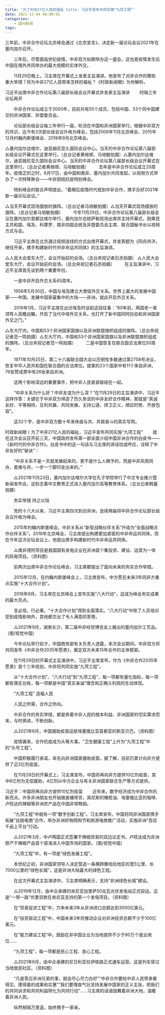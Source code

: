 ```yaml
---
title: '为了中非27亿人民的福祉 title: 习近平宣布共同实施“九项工程”'
date: 2021-12-04 08:00:01
categories:
	- 国内新闻
tags:
---
```

三年前，中非合作论坛北京峰会通过《北京宣言》，决定新一届论坛会议2021年在塞内加尔召开。

　　三年后，尽管面临世纪疫情，中非双方如期举办这一盛会。这也是疫情发生后中国在境外共同举办的最大规模的实体外交。

　　11月29日晚上，习主席在开幕式上发表主旨演讲。他宣布了对非合作的哪些重大举措？将为中非27亿人民带来怎样的福祉？《时政新闻眼》为你解析。


习近平出席中非合作论坛第八届部长级会议开幕式并发表主旨演讲
　　时隔三年 论坛再开

　　中非合作论坛成立于2000年，目前共有55个成员，包括中国、53个同中国建交的非洲国家、非盟委员会。

　　论坛部长级会议每三年举行一届，轮流在中国和非洲国家举行。根据中非双方的共识，迄今有3次部长级会议升格为峰会，包括2006年11月北京峰会、2015年12月约翰内斯堡峰会、2018年9月北京峰会。


△塞内加尔达喀尔，迪亚姆尼亚久国际会议中心。当天的中非合作论坛第八届部长级会议开幕式在这里举行。（总台记者黄继顺、马培敏拍摄）△塞内加尔达喀尔，迪亚姆尼亚久国际会议中心。当天的中非合作论坛第八届部长级会议开幕式在这里举行。（总台记者黄继顺、马培敏拍摄）
　　去年是中非合作论坛成立20周年。疫情正炽之时，6月17日，由中国和南非、塞内加尔共同发起，以视频方式举办了一次特殊聚会——中非团结抗疫特别峰会。

　　特别峰会的联合声明提出，“着眼后疫情时代规划中非合作，携手办好2021年新一届论坛会议。”

△当天开幕式现场摆放的旗阵。（总台记者马培敏拍摄）△当天开幕式现场摆放的旗阵。（总台记者马培敏拍摄）
　　今年11月29日，中非合作论坛第八届部长级会议在塞内加尔首都达喀尔举行，塞内加尔总统萨勒现场出席并主持开幕式，刚果民主共和国、埃及、科摩罗、南非四国总统及非盟委员会主席、联合国秘书长以视频方式与会。

　　习近平主席在北京通过视频连线的方式出席开幕式，并发表题为《同舟共济，继往开来，携手构建新时代中非命运共同体》的主旨演讲。

 △人民大会堂东大厅，会议开始前的会场。（总台央视记者石丞拍摄） △人民大会堂东大厅，会议开始前的会场。（总台央视记者石丞拍摄）
　　在主旨演讲中，习近平主席首先谈到两个重要年份。

　　一是中非开启外交关系65周年。

　　1956年5月30日，中国与埃及建立大使级外交关系。世界上最大的发展中国家——中国，发展中国家最集中的大陆——非洲，就此开启外交关系。

　　2016年1月，习近平主席在出访埃及时谈起这段往事：“60年前，两国老一辈领导人高瞻远瞩，开启了当代中埃外交关系，也打开了新中国同阿拉伯和非洲国家外交之门。”


△东大厅内，中国和53个非洲国家国旗以及非洲联盟旗帜组成的旗阵。（总台央视记者范一鸣拍摄）△东大厅内，中国和53个非洲国家国旗以及非洲联盟旗帜组成的旗阵。（总台央视记者范一鸣拍摄）
　　二是中国恢复在联合国合法席位50周年。

　　1971年10月25日，第二十六届联合国大会以压倒性多数通过第2758号决议，恢复中华人民共和国在联合国的合法席位。提案的23个国家中有11个来自非洲，76张赞成票中有26张来自非洲。

　　这两个影响深远的重要事件，把中非人民紧紧联结在一起。


　　“中非关系为什么好？中非友谊为什么深？”在11月29日的主旨演讲中，习近平这样作答：关键在于中非双方缔造了历久弥坚的中非友好合作精神，那就是“真诚友好、平等相待，互利共赢、共同发展，主持公道、捍卫正义，顺应时势、开放包容”。

　　这32个字，是中非双方数十年来休戚与共、并肩奋斗的真实写照。


时政新闻眼丨为了中非27亿人民的福祉，习近平宣布共同实施“九项工程”
　　就在这次会议召开前三天，中国政府发布第一部全面介绍中国非洲合作的白皮书——《新时代的中非合作》。白皮书中的这一句话与习主席的讲话恰成呼应，诠释了中非友好的“秘诀”：

　　“中非关系不是一天就发展起来的，更不是什么人赐予的，而是中非风雨同舟、患难与共，一步一个脚印走出来的。”

　　△2021年11月23日，塞内加尔达喀尔大学在孔子学院举行了中文专业推介暨新闻发布会，这标志着中文教育正式进入塞内加尔高等教育体系。（总台记者韩蓄拍摄）

　　务实举措 持之以恒

　　党的十八大以来，习近平主席四次到访非洲，连续两届将中非合作论坛部长级会议升格为峰会。

　　2015年约翰内斯堡峰会，中非关系从“新型战略伙伴关系”升级为“全面战略合作伙伴关系”。2018年北京峰会，习主席提出构建更加紧密的中非命运共同体。而在今年这次论坛会议上，他提出携手构建新时代中非命运共同体。

　　△南非德阿项目是我国国有发电企业在非洲首个集投资、建设、运营为一体的风电项目。（资料图）

　　前两次出席中非合作论坛峰会，习主席都提出了面向未来的务实合作举措。

　　2015年12月，在约翰内斯堡峰会上，习主席宣布，中方愿在未来3年同非方重点实施“十大合作计划”。

　　2018年9月，习主席在北京峰会上宣布实施“八大行动”，这成为峰会务实成果的最大亮点。

　　言必信，行必果。“十大合作计划”得到全面落实。“八大行动”中除了人员培训受到疫情影响外，其他都交出了令人满意的答卷。

　　△2021年9月，湖南长沙，第二届中非经贸博览会上展出的塞内加尔工艺品。（图/视觉中国）

　　今年论坛举行前夕，中国商务部有关负责人透露，本次会议期间，中非双方将共同发布《中非合作2035年愿景》，奠定双方未来15年合作的主体框架。

　　在11月29日的开幕式主旨演讲中，习近平主席宣布，作为《中非合作2035年愿景》首个三年规划，中非将共同实施“九项工程”。

　　从“十大合作计划”、“八大行动”到“九项工程”，每一项都有量化指标，每一项都有落实台账，每一项都是中国“真实亲诚”理念和正确义利观的生动体现。

　　“九项工程” 造福人民

　　人民之所需，合作之所向。

　　中非合作的务实举措，都是奔着中非人民的根本利益、非洲国家的切实需求而来，与时俱进，不断创新。

　　△2021年6月，中国援助疫苗运抵埃塞俄比亚首都亚的斯亚贝巴。（资料图）

　　疫情袭来，合作抗疫成为头等大事。“卫生健康工程”上升为“九项工程”中的“头号工程”。

　　中国积极履行承诺，率先向非洲国家援助疫苗。据了解，目前已累计向非方提供了近2亿剂疫苗。

　　在11月29日的开幕式上，习主席宣布，中国将再向非方提供10亿剂疫苗，其中6亿剂为无偿援助，4亿剂以中方企业与有关非洲国家联合生产等方式提供。


习近平：中国将再向非方提供10亿剂疫苗
　　近年来，数字经济成为中非合作的新亮点。许多非洲朋友也开始做直播带货，突尼斯的橄榄油、埃塞俄比亚的咖啡、卢旺达的辣椒等非洲农产品在中国非常畅销。

　　“九项工程”中就有一项“数字创新工程”。习主席宣布，中国将同非洲国家携手拓展“丝路电商”合作，举办非洲好物网购节和旅游电商推广活动，实施非洲“百店千品上平台”行动。

　　△2021年3月，中卢两国正式签署干辣椒贸易的双边议定书。卢旺达成为非洲原产干辣椒产品首个获准进入中国市场的国家。（图/视觉中国）

　　“九项工程”中，有一项是“绿色发展工程”。

　　本世纪之初，非洲国家领导人决定营造一条横跨撒哈拉地区的宽5公里、长7000公里的“绿色长城”，这是非洲大陆最大的绿色工程。

　　在这次开幕式主旨演讲中，习主席明确表示，支持“非洲绿色长城”建设。

　　△2019年12月，由中企承建的肯尼亚加里萨50兆瓦光伏发电站正式投运。这是“一带一路”优惠贷款在肯尼亚支持的第一个发电项目。（资料图）

　　在“贸易促进工程”中，力争未来3年从非洲进口总额达到3000亿美元。

　　在“投资驱动工程”中，中国未来3年将推动企业对非洲投资总额不少于100亿美元。

　　在“能力建设工程”中，鼓励在非中国企业为当地提供不少于80万个就业岗位……

　　“九项工程”，每一项都是民心工程、良心工程。

　　△2021年6月，由中企承建的尼日利亚拉伊铁路正式通车运营。这是列车穿过当地居民社区。（资料图）

　　“凡是答应非洲兄弟的事，就会尽心尽力办好”“中非合作要给中非人民带来看得见、摸得着的成果和实惠”“我们要理直气壮坚持发展中国家的正义主张，把我们的共同诉求和共同利益转化为共同行动”……习主席的话语鼓舞着非洲大地，温暖着非洲人民。

　　纵然相隔万里遥，始终携手一家亲。